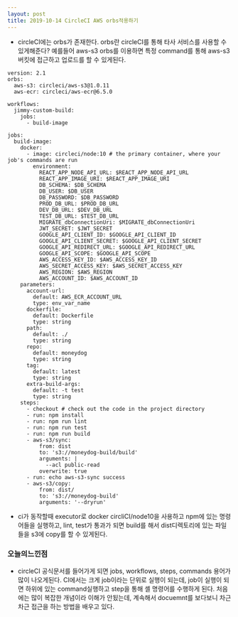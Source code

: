 ```yaml
---
layout: post
title: 2019-10-14 CircleCI AWS orbs적용하기
---
```


- circleCI에는 orbs가 존재한다. orbs란 circleCI를 통해 타사 서비스를 사용할 수 있게해준다? 예를들어 aws-s3 orbs를 이용하면 특정 command를 통해 aws-s3 버킷에 접근하고 업로드를 할 수 있게된다.

```
version: 2.1
orbs:
  aws-s3: circleci/aws-s3@1.0.11
  aws-ecr: circleci/aws-ecr@6.5.0

workflows:
  jimmy-custom-build:
    jobs:
      - build-image

jobs:
  build-image:
    docker:
      - image: circleci/node:10 # the primary container, where your job's commands are run
        environment:
          REACT_APP_NODE_API_URL: $REACT_APP_NODE_API_URL
          REACT_APP_IMAGE_URI: $REACT_APP_IMAGE_URI
          DB_SCHEMA: $DB_SCHEMA
          DB_USER: $DB_USER
          DB_PASSWORD: $DB_PASSWORD
          PROD_DB_URL: $PROD_DB_URL
          DEV_DB_URL: $DEV_DB_URL
          TEST_DB_URL: $TEST_DB_URL
          MIGRATE_dbConnectionUri: $MIGRATE_dbConnectionUri
          JWT_SECRET: $JWT_SECRET
          GOOGLE_API_CLIENT_ID: $GOOGLE_API_CLIENT_ID
          GOOGLE_API_CLIENT_SECRET: $GOOGLE_API_CLIENT_SECRET
          GOOGLE_API_REDIRECT_URL: $GOOGLE_API_REDIRECT_URL
          GOOGLE_API_SCOPE: $GOOGLE_API_SCOPE
          AWS_ACCESS_KEY_ID: $AWS_ACCESS_KEY_ID
          AWS_SECRET_ACCESS_KEY: $AWS_SECRET_ACCESS_KEY
          AWS_REGION: $AWS_REGION
          AWS_ACCOUNT_ID: $AWS_ACCOUNT_ID
    parameters:
      account-url:
        default: AWS_ECR_ACCOUNT_URL
        type: env_var_name
      dockerfile:
        default: Dockerfile
        type: string
      path:
        default: ./
        type: string
      repo:
        default: moneydog
        type: string
      tag:
        default: latest
        type: string
      extra-build-args:
        default: -t test
        type: string
    steps:
      - checkout # check out the code in the project directory
      - run: npm install
      - run: npm run lint
      - run: npm run test
      - run: npm run build
      - aws-s3/sync:
          from: dist
          to: 's3://moneydog-build/build'
          arguments: |
            --acl public-read
          overwrite: true
      - run: echo aws-s3-sync success
      - aws-s3/copy:
          from: dist/
          to: 's3://moneydog-build'
          arguments: '--dryrun'
```
- ci가 동작할때 executor로 docker circliCI/node10을 사용하고 npm에 있는 명령어들을 실행하고, lint, test가 통과가 되면 build를 해서 dist디렉토리에 있는 파일들을 s3에 copy를 할 수 있게된다.

### 오늘의느낀점
- circleCI 공식문서를 들어가게 되면 jobs, workflows, steps, commands 용어가 많이 나오게된다. CI에서는 크게 job이라는 단위로 실행이 되는데, job이 실행이 되면 하위에 있는 command실행하고 step을 통해 셸 명령어를 수행하게 된다. 처음에는 많이 복잡한 개념이라 이해가 안됬는데, 계속해서 docuemnt를 보다보니 차근차근 접근을 하는 방법을 배우고 있다.
